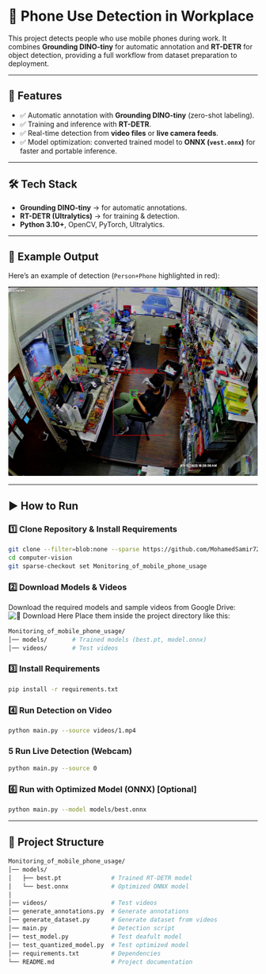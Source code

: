 # 📱 Phone Use Detection in Workplace  

This project detects people who use mobile phones during work. It combines **Grounding DINO-tiny** for automatic annotation and **RT-DETR** for object detection, providing a full workflow from dataset preparation to deployment.  

---

## 🚀 Features  
- ✅ Automatic annotation with **Grounding DINO-tiny** (zero-shot labeling).  
- ✅ Training and inference with **RT-DETR**.  
- ✅ Real-time detection from **video files** or **live camera feeds**.  
- ✅ Model optimization: converted trained model to **ONNX (`vest.onnx`)** for faster and portable inference. 

---

## 🛠️ Tech Stack  
- **Grounding DINO-tiny** → for automatic annotations.  
- **RT-DETR (Ultralytics)** → for training & detection.  
- **Python 3.10+**, OpenCV, PyTorch, Ultralytics.  

---

## 📸 Example Output  

Here’s an example of detection (`Person+Phone` highlighted in red):  

![Example Detection](images/example_detection.jpg)  

---

## ▶️ How to Run  

### 1️⃣ Clone Repository & Install Requirements
```bash
git clone --filter=blob:none --sparse https://github.com/MohamedSamir72/computer-vision.git
cd computer-vision
git sparse-checkout set Monitoring_of_mobile_phone_usage
```

### 2️⃣ Download Models & Videos
Download the required models and sample videos from Google Drive:
![📂 Download Here](https://drive.google.com/drive/folders/11BeVX8V-LWUuIsmbbhLod77uvQVuGbU2)
Place them inside the project directory like this:
```bash
Monitoring_of_mobile_phone_usage/
│── models/       # Trained models (best.pt, model.onnx)
│── videos/       # Test videos
```

### 3️⃣ Install Requirements
```bash
pip install -r requirements.txt
```

### 4️⃣ Run Detection on Video
```bash
python main.py --source videos/1.mp4
```

### 5️ Run Live Detection (Webcam)
```bash
python main.py --source 0
```

### 6️⃣ Run with Optimized Model (ONNX) [Optional]
```bash
python main.py --model models/best.onnx
```

---

## 📂 Project Structure
```bash
Monitoring_of_mobile_phone_usage/
│── models/
│   ├── best.pt              # Trained RT-DETR model
│   └── best.onnx            # Optimized ONNX model
│
│── videos/                  # Test videos
│── generate_annotations.py  # Generate annotations
│── generate_dataset.py      # Generate dataset from videos
│── main.py                  # Detection script
│── test_model.py            # Test deafult model
│── test_quantized_model.py  # Test optimized model
│── requirements.txt         # Dependencies
└── README.md                # Project documentation
```
